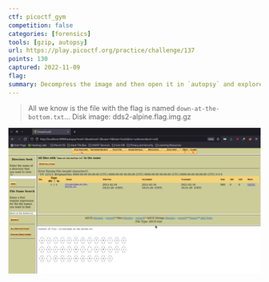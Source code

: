 ```yaml
---
ctf: picoctf_gym
competition: false
categories: [forensics]
tools: [gzip, autopsy]
url: https://play.picoctf.org/practice/challenge/137
points: 130
captured: 2022-11-09
flag: 
summary: Decompress the image and then open it in `autopsy` and explore the file system to find the flag.
---
```


> All we know is the file with the flag is named `down-at-the-bottom.txt`... Disk image: dds2-alpine.flag.img.gz

![disk_disk_sleuth_II](attachments/disk_disk_sleuth_II.png)